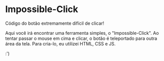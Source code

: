 # Impossible-Click
Código do botão extremamente difícil de clicar!

Aqui você irá encontrar uma ferramenta simples, o "Impossible-Click".
Ao tentar passar o mouse em cima e clicar, o botão é teleportado para outra área da tela.
Para cria-lo, eu utilizei HTML, CSS e JS.

:')
